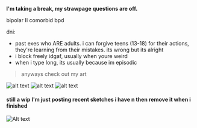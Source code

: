 **I'm taking a break, my strawpage questions are off.**

bipolar II comorbid bpd

dni:
- past exes who ARE adults. i can forgive teens (13-18) for their actions, they're learning from their mistakes. its wrong but its alright
- i block freely idgaf, usually when youre weird
- when i type long, its usually because im episodic


> anyways check out my art

![alt text](https://files.catbox.moe/p3im38.png)
![alt text](https://files.catbox.moe/d80ahu.jpg)
![alt text](https://files.catbox.moe/n75jco.png)
#### still a wip I'm just posting recent sketches i have n then remove it when i finished
![Alt text](https://files.catbox.moe/ztam00.jpg)
